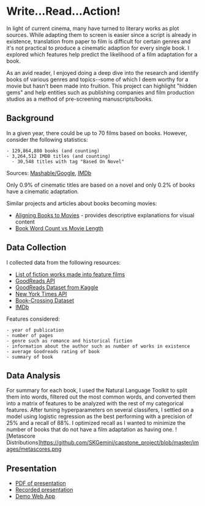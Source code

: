# Write...Read...Action!

In light of current cinema, many have turned to literary works as plot sources. While adapting them to screen is easier since a script is already in existence, translation from paper to film is difficult for certain genres and it's not practical to produce a cinematic adaption for every single book. I explored which features help predict the likelihood of a film adaptation for a book. 

As an avid reader, I enjoyed doing a deep dive into the research and identify books of various genres and topics--some of which I deem worthy for a movie but hasn't been made into fruition. This project can highlight "hidden gems" and help entities such as publishing companies and film production studios as a method of pre-screening manuscripts/books.

## Background

In a given year, there could be up to 70 films based on books. However, consider the following statistics:
```
- 129,864,880 books (and counting)
- 3,264,512 IMDB titles (and counting)
  - 30,548 titles with tag "Based On Novel"
```
Sources: [Mashable/Google](https://mashable.com/2010/08/05/number-of-books-in-the-world/#P1TH6qxOSmqg), [IMDb](https://www.imdb.com/search/keyword?keywords=based-on-novel)

Only 0.9% of cinematic titles are based on a novel and only 0.2% of books have a cinematic adaptation. 

Similar projects and articles about books becoming movies:
- [Aligning Books to Movies](http://yknzhu.wixsite.com/mbweb) - provides descriptive explanations for visual content
- [Book Word Count vs Movie Length](https://www.overthinkingit.com/2013/08/12/book-word-count-movie-length-2/)

## Data Collection

I collected data from the following resources:

- [List of fiction works made into feature films](https://en.wikipedia.org/wiki/Lists_of_fiction_works_made_into_feature_films)
- [GoodReads API](https://www.goodreads.com/api/index#search.books)
- [GoodReads Dataset from Kaggle](https://www.kaggle.com/zygmunt/goodbooks-10k)
- [New York Times API](https://developer.nytimes.com)
- [Book-Crossing Dataset](http://www2.informatik.uni-freiburg.de/~cziegler/BX/)
- [IMDb](https://www.imdb.com/?ref_=nv_home)

Features considered:
```
- year of publication
- number of pages
- genre such as romance and historical fiction
- information about the author such as number of works in existence
- average Goodreads rating of book
- summary of book
```

## Data Analysis
For summary for each book, I used the Natural Language Toolkit to split them into words, filtered out the most common words, and converted them into a matrix of features to be analyzed with the rest of my categorical features. After tuning hyperparameters on several classifers, I settled on a model using logistic regression as the best performing with a precision of 25% and a recall of 88%. I optimized recall as I wanted to minimize the number of books that do not have a film adaptation as having one.
![Metascore Distributions]https://github.com/SKGemini/capstone_project/blob/master/images/metascores.png

## Presentation
- [PDF of presentation](https://github.com/SKGemini/capstone_project/blob/master/Write...Read...Action!.pdf)
- [Recorded presentation](https://www.youtube.com/watch?v=TmMkflxlJ6U&index=7&list=PLxtztEze-DRedrinVPfmde2jq9UKwxBzq)
- [Demo Web App](https://github.com/SKGemini/capstone_project/blob/master/images/demo.mov)
